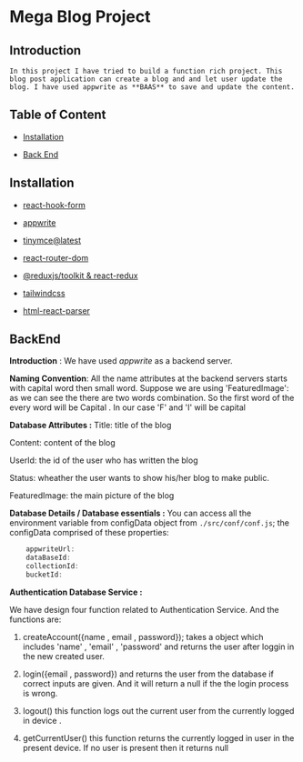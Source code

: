 # Mega Blog Project

## Introduction
    In this project I have tried to build a function rich project. This blog post application can create a blog and and let user update the blog. I have used appwrite as **BAAS** to save and update the content.


## Table of Content
- [Installation](#Installation)

- [Back End](#BackEnd)




## Installation
- [react-hook-form](https://react-hook-form.com/get-started)

- [appwrite](https://appwrite.io/docs/tooling/command-line/installation)

- [tinymce@latest](https://www.tiny.cloud/docs/tinymce/6/upgrading/)

- [react-router-dom](https://reactrouter.com/en/main/start/tutorial)

- [@reduxjs/toolkit & react-redux](https://redux-toolkit.js.org/introduction/getting-started)

- [tailwindcss](https://tailwindcss.com/docs/guides/vite)

- [html-react-parser](https://www.npmjs.com/package/html-react-parser)

## BackEnd 

**Introduction** : 
We have used _appwrite_ as a backend server.

**Naming Convention**:
     All the name attributes at the  backend servers starts with capital word then small word. Suppose we are using 'FeaturedImage': as we can see the there are two words combination. So the first word of the every word will be Capital . In our case 'F' and 'I' will be capital

**Database Attributes :**
Title: title of the blog

Content: content of the blog

UserId: the id of the user who has written the blog

Status: wheather the user wants to show his/her blog to make public.

FeaturedImage: the main picture of the blog

**Database Details / Database essentials :**
You can access all the environment variable from configData object from `./src/conf/conf.js`;
the configData comprised of these properties:
```javascript
    appwriteUrl: 
    dataBaseId: 
    collectionId:
    bucketId:
```

**Authentication Database Service :**

We have design four function related to Authentication Service. And the functions are:
1. createAccount({name , email , password}); takes a object which includes 'name' , 'email' , 'password' and returns the user after loggin in the new created user.

2. login({email , password}) and returns the user from the database if correct inputs are given. And it will return a null if the the login process is wrong.

3. logout() this function logs out the current user from the currently logged in device . 

4. getCurrentUser() this function returns the currently logged in user in the present device. If no user is present then it returns null 






